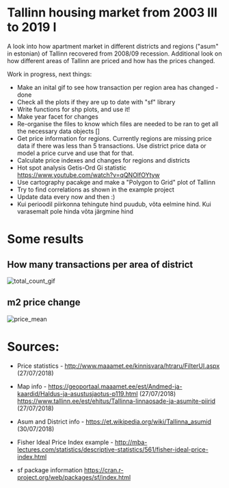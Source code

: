 # Tallinn housing market from 2003 III to 2019 I

A look into how apartment market in different districts and regions ("asum" in estonian) of Tallinn recovered from 2008/09 recession. Additional look on how different areas of Tallinn are priced and how has the prices changed.

Work in progress, next things:
- Make an inital gif to see how transaction per region area has changed - done
- Check all the plots if they are up to date with "sf" library
- Write functions for shp plots, and use it!
- Make year facet for changes
- Re-organise the files to know which files are needed to be ran to get all the necessary data objects []
- Get price information for regions. Currently regions are missing price data if there was less than 5 transactions. Use district price data or model a price curve and use that for that.
- Calculate price indexes and changes for regions and districts
- Hot spot analysis Getis-Ord Gi statistic https://www.youtube.com/watch?v=qQNOlfOYtyw
- Use cartography pacakge and make a "Polygon to Grid" plot of Tallinn
- Try to find correlations as shown in the example project
- Update data every now and then :)
- Kui perioodil piirkonna tehingute hind puudub, võta eelmine hind. Kui varasemalt pole hinda võta järgmine hind

# Some results
## How many transactions per area of district
![total_count_gif](https://github.com/snailwellington/price_stat/blob/master/output/transaction_p_ha.gif)

## m2 price change
![price_mean](https://github.com/snailwellington/price_stat/blob/master/output/tallinn_price_mean.jpg)

# Sources:
- Price statistics - http://www.maaamet.ee/kinnisvara/htraru/FilterUI.aspx (27/07/2018)
- Map info - https://geoportaal.maaamet.ee/est/Andmed-ja-kaardid/Haldus-ja-asustusjaotus-p119.html (27/07/2018)
			https://www.tallinn.ee/est/ehitus/Tallinna-linnaosade-ja-asumite-piirid (27/07/2018)
- Asum and District info - https://et.wikipedia.org/wiki/Tallinna_asumid (30/07/2018)
- Fisher Ideal Price Index example - http://mba-lectures.com/statistics/descriptive-statistics/561/fisher-ideal-price-index.html


- sf package information https://cran.r-project.org/web/packages/sf/index.html
